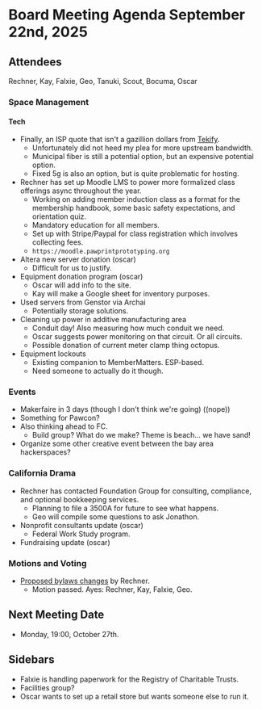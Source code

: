 # Board Meeting Agenda September 22nd, 2025

## Attendees
Rechner, Kay, Falxie, Geo, Tanuki, Scout, Bocuma, Oscar

### Space Management

#### Tech
- Finally, an ISP quote that isn't a gazillion dollars from [Tekify](https://www.tekify.com/proposal/BOGSOJZZF2).
  - Unfortunately did not heed my plea for more upstream bandwidth.
  - Municipal fiber is still a potential option, but an expensive potential option.
  - Fixed 5g is also an option, but is quite problematic for hosting.
- Rechner has set up Moodle LMS to power more formalized class offerings async throughout the year.
  - Working on adding member induction class as a format for the membership handbook, some basic safety expectations, and orientation quiz.
  - Mandatory education for all members.
  - Set up with Stripe/Paypal for class registration which involves collecting fees.
  - `https://moodle.pawprintprototyping.org`
- Altera new server donation (oscar)
  - Difficult for us to justify.
- Equipment donation program (oscar)
  - Oscar will add info to the site.
  - Kay will make a Google sheet for inventory purposes.
- Used servers from Genstor via Archai
  - Potentially storage solutions.
- Cleaning up power in additive manufacturing area
  - Conduit day! Also measuring how much conduit we need.
  - Oscar suggests power monitoring on that circuit. Or all circuits.
  - Possible donation of current meter clamp thing octopus.
- Equipment lockouts
  - Existing companion to MemberMatters. ESP-based.
  - Need someone to actually do it though.

### Events
- Makerfaire in 3 days (though I don't think we're going) ((nope))
- Something for Pawcon?
- Also thinking ahead to FC.
  - Build group? What do we make? Theme is beach... we have sand!
- Organize some other creative event between the bay area hackerspaces?

### California Drama
- Rechner has contacted Foundation Group for consulting, compliance, and optional bookkeeping services.
  - Planning to file a 3500A for future to see what happens.
  - Geo will compile some questions to ask Jonathon.
- Nonprofit consultants update (oscar)
  - Federal Work Study program.
- Fundraising update (oscar)

### Motions and Voting
- [Proposed bylaws changes](https://github.com/PawprintPrototyping/admin/pull/17) by Rechner.
  - Motion passed. Ayes: Rechner, Kay, Falxie, Geo.

## Next Meeting Date
- Monday, 19:00, October 27th.

## Sidebars
- Falxie is handling paperwork for the Registry of Charitable Trusts.
- Facilities group?
- Oscar wants to set up a retail store but wants someone else to run it.
